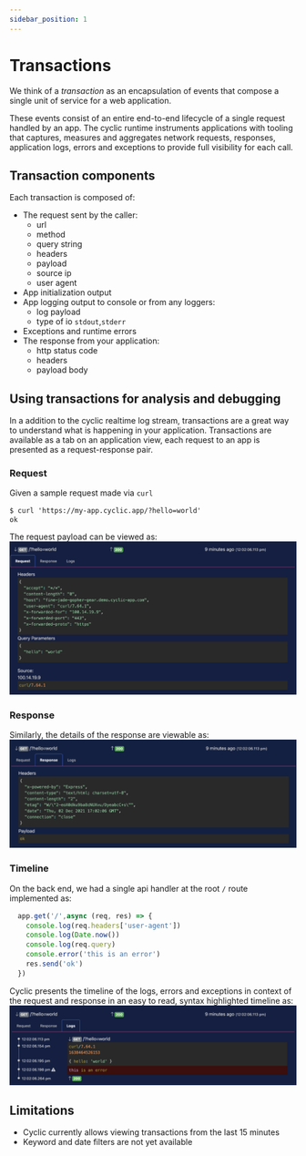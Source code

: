 ```yaml
---
sidebar_position: 1
---
```


# Transactions

We think of a *transaction* as an encapsulation of events that compose a single unit of service for a web application. 

These events consist of an entire end-to-end lifecycle of a single request handled by an app. The cyclic runtime instruments applications with tooling that captures, measures and aggregates network requests, responses, application logs, errors and exceptions to provide full visibility for each call. 

## Transaction components
Each transaction is composed of:
  - The request sent by the caller:
    - url
    - method
    - query string
    - headers
    - payload
    - source ip
    - user agent
  - App initialization output
  - App logging output to console or from any loggers:
    - log payload
    - type of io `stdout`,`stderr`
  - Exceptions and runtime errors
  - The response from your application:
    - http status code
    - headers
    - payload body

## Using transactions for analysis and debugging
In a addition to the cyclic realtime log stream, transactions are a great way to understand what is happening in your application.
Transactions are available as a tab on an application view, each request to an app is presented as a request-response pair.
### Request
Given a sample request made via `curl`
  ```
  $ curl 'https://my-app.cyclic.app/?hello=world'  
  ok
  ```
The request payload can be viewed as:
  ![Transaction Request](/img/transactions/request.png "Transaction Request")
### Response
Similarly, the details of the response are viewable as:
  ![Transaction Response](/img/transactions/response.png "Transaction Response")
### Timeline
On the back end, we had a single api handler at the root `/` route implemented as:
  ```js
    app.get('/',async (req, res) => {
      console.log(req.headers['user-agent'])
      console.log(Date.now())
      console.log(req.query)
      console.error('this is an error')
      res.send('ok')
    })
  ```
Cyclic presents the timeline of the logs, errors and exceptions in context of the request and response in an easy to read, syntax highlighted timeline as:
  ![Transaction Timeline](/img/transactions/history.png "Transaction Timeline")
  

## Limitations
- Cyclic currently allows viewing transactions from the last 15 minutes
- Keyword and date filters are not yet available



